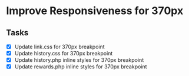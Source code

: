 # Improve Responsiveness for 370px

## Tasks
- [x] Update link.css for 370px breakpoint
- [x] Update history.css for 370px breakpoint
- [x] Update history.php inline styles for 370px breakpoint
- [x] Update rewards.php inline styles for 370px breakpoint
